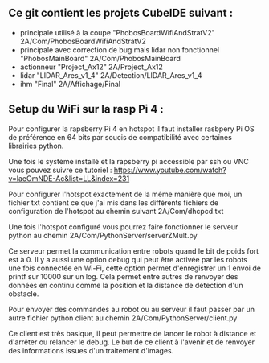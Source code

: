 ## Ce git contient les projets CubeIDE suivant : 
* principale utilisé à la coupe "PhobosBoardWifiAndStratV2" 2A/Com/PhobosBoardWifiAndStratV2
* principale avec correction de bug mais lidar non fonctionnel "PhobosMainBoard" 2A/Com/PhobosMainBoard
* actionneur "Project_Ax12" 2A/Project_Ax12
* lidar "LIDAR_Ares_v1_4" 2A/Detection/LIDAR_Ares_v1_4
* ihm "Final" 2A/Affichage/Final

## Setup du WiFi sur la rasp Pi 4 :
Pour configurer la rapsberry Pi 4 en hotspot il faut installer rasbpery Pi OS de préférence en 64 bits par soucis de compatibilité avec certaines librairies python.

Une fois le système installé et la rapsberry pi accessible par ssh ou VNC vous pouvez suivre ce tutoriel : https://www.youtube.com/watch?v=laeOmNDE-Ac&list=LL&index=231

Pour configurer l'hotspot exactement de la même manière que moi, un fichier txt contient ce que j'ai mis dans les différents fichiers de configuration de l'hotspot au chemin suivant 2A/Com/dhcpcd.txt

Une fois l'hotspot configuré vous pourrez faire fonctionner le serveur python au chemin 2A/Com/PythonServer/serverZMult.py

Ce serveur permet la communication entre robots quand le bit de poids fort est à 0. Il y a aussi une option debug qui peut être activée par les robots une fois connectée en Wi-Fi, cette option permet d'enregistrer un 1 envoi de printf sur 10000 sur un log. Cela permet entre autres de renvoyer des données en continu comme la position et la distance de détection d'un obstacle.

Pour envoyer des commandes au robot ou au serveur il faut passer par un autre fichier python client au chemin 2A/Com/PythonServer/client.py

Ce client est très basique, il peut permettre de lancer le robot à distance et d'arrêter ou relancer le debug. Le but de ce client à l'avenir et de renvoyer des informations issues d'un traitement d'images. 
